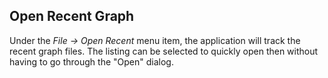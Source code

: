 ## Open Recent Graph

Under the *File → Open Recent* menu item, the application will track the
recent graph files. The listing can be selected to quickly open then
without having to go through the "Open" dialog.
